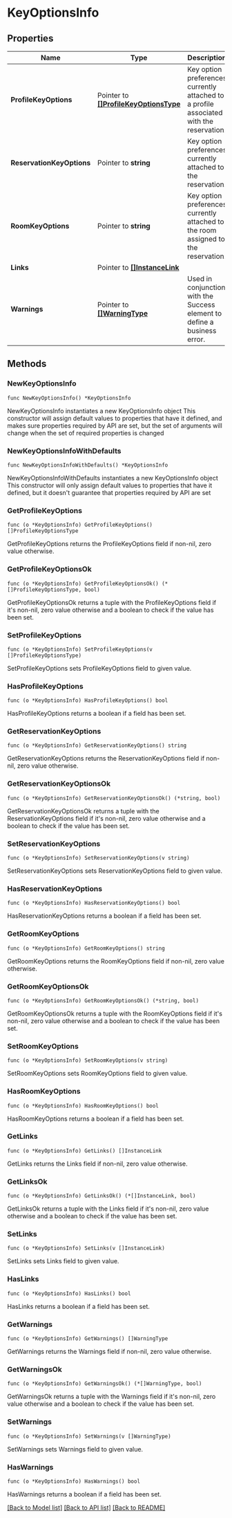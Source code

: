 # KeyOptionsInfo

## Properties

Name | Type | Description | Notes
------------ | ------------- | ------------- | -------------
**ProfileKeyOptions** | Pointer to [**[]ProfileKeyOptionsType**](ProfileKeyOptionsType.md) | Key option preferences currently attached to a profile associated with the reservation. | [optional] 
**ReservationKeyOptions** | Pointer to **string** | Key option preferences currently attached to the reservation. | [optional] 
**RoomKeyOptions** | Pointer to **string** | Key option preferences currently attached to the room assigned to the reservation. | [optional] 
**Links** | Pointer to [**[]InstanceLink**](InstanceLink.md) |  | [optional] 
**Warnings** | Pointer to [**[]WarningType**](WarningType.md) | Used in conjunction with the Success element to define a business error. | [optional] 

## Methods

### NewKeyOptionsInfo

`func NewKeyOptionsInfo() *KeyOptionsInfo`

NewKeyOptionsInfo instantiates a new KeyOptionsInfo object
This constructor will assign default values to properties that have it defined,
and makes sure properties required by API are set, but the set of arguments
will change when the set of required properties is changed

### NewKeyOptionsInfoWithDefaults

`func NewKeyOptionsInfoWithDefaults() *KeyOptionsInfo`

NewKeyOptionsInfoWithDefaults instantiates a new KeyOptionsInfo object
This constructor will only assign default values to properties that have it defined,
but it doesn't guarantee that properties required by API are set

### GetProfileKeyOptions

`func (o *KeyOptionsInfo) GetProfileKeyOptions() []ProfileKeyOptionsType`

GetProfileKeyOptions returns the ProfileKeyOptions field if non-nil, zero value otherwise.

### GetProfileKeyOptionsOk

`func (o *KeyOptionsInfo) GetProfileKeyOptionsOk() (*[]ProfileKeyOptionsType, bool)`

GetProfileKeyOptionsOk returns a tuple with the ProfileKeyOptions field if it's non-nil, zero value otherwise
and a boolean to check if the value has been set.

### SetProfileKeyOptions

`func (o *KeyOptionsInfo) SetProfileKeyOptions(v []ProfileKeyOptionsType)`

SetProfileKeyOptions sets ProfileKeyOptions field to given value.

### HasProfileKeyOptions

`func (o *KeyOptionsInfo) HasProfileKeyOptions() bool`

HasProfileKeyOptions returns a boolean if a field has been set.

### GetReservationKeyOptions

`func (o *KeyOptionsInfo) GetReservationKeyOptions() string`

GetReservationKeyOptions returns the ReservationKeyOptions field if non-nil, zero value otherwise.

### GetReservationKeyOptionsOk

`func (o *KeyOptionsInfo) GetReservationKeyOptionsOk() (*string, bool)`

GetReservationKeyOptionsOk returns a tuple with the ReservationKeyOptions field if it's non-nil, zero value otherwise
and a boolean to check if the value has been set.

### SetReservationKeyOptions

`func (o *KeyOptionsInfo) SetReservationKeyOptions(v string)`

SetReservationKeyOptions sets ReservationKeyOptions field to given value.

### HasReservationKeyOptions

`func (o *KeyOptionsInfo) HasReservationKeyOptions() bool`

HasReservationKeyOptions returns a boolean if a field has been set.

### GetRoomKeyOptions

`func (o *KeyOptionsInfo) GetRoomKeyOptions() string`

GetRoomKeyOptions returns the RoomKeyOptions field if non-nil, zero value otherwise.

### GetRoomKeyOptionsOk

`func (o *KeyOptionsInfo) GetRoomKeyOptionsOk() (*string, bool)`

GetRoomKeyOptionsOk returns a tuple with the RoomKeyOptions field if it's non-nil, zero value otherwise
and a boolean to check if the value has been set.

### SetRoomKeyOptions

`func (o *KeyOptionsInfo) SetRoomKeyOptions(v string)`

SetRoomKeyOptions sets RoomKeyOptions field to given value.

### HasRoomKeyOptions

`func (o *KeyOptionsInfo) HasRoomKeyOptions() bool`

HasRoomKeyOptions returns a boolean if a field has been set.

### GetLinks

`func (o *KeyOptionsInfo) GetLinks() []InstanceLink`

GetLinks returns the Links field if non-nil, zero value otherwise.

### GetLinksOk

`func (o *KeyOptionsInfo) GetLinksOk() (*[]InstanceLink, bool)`

GetLinksOk returns a tuple with the Links field if it's non-nil, zero value otherwise
and a boolean to check if the value has been set.

### SetLinks

`func (o *KeyOptionsInfo) SetLinks(v []InstanceLink)`

SetLinks sets Links field to given value.

### HasLinks

`func (o *KeyOptionsInfo) HasLinks() bool`

HasLinks returns a boolean if a field has been set.

### GetWarnings

`func (o *KeyOptionsInfo) GetWarnings() []WarningType`

GetWarnings returns the Warnings field if non-nil, zero value otherwise.

### GetWarningsOk

`func (o *KeyOptionsInfo) GetWarningsOk() (*[]WarningType, bool)`

GetWarningsOk returns a tuple with the Warnings field if it's non-nil, zero value otherwise
and a boolean to check if the value has been set.

### SetWarnings

`func (o *KeyOptionsInfo) SetWarnings(v []WarningType)`

SetWarnings sets Warnings field to given value.

### HasWarnings

`func (o *KeyOptionsInfo) HasWarnings() bool`

HasWarnings returns a boolean if a field has been set.


[[Back to Model list]](../README.md#documentation-for-models) [[Back to API list]](../README.md#documentation-for-api-endpoints) [[Back to README]](../README.md)


